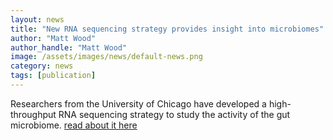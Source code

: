 ```yaml
---
layout: news
title: "New RNA sequencing strategy provides insight into microbiomes"
author: "Matt Wood"
author_handle: "Matt Wood"
image: /assets/images/news/default-news.png
category: news
tags: [publication]
---
```

Researchers from the University of Chicago have developed a high-throughput RNA sequencing strategy to study the activity of the gut microbiome. [read about it here][1]

[JBC]: http://www.jbc.org
[1]: /papers/paper/cellular-sensing-by-phase-separation
[Haneul]: /team/haneul-yoo
[Cat]: /team/cat-triandafillou
